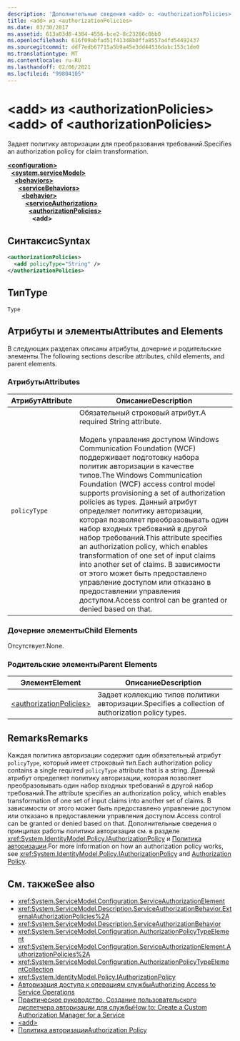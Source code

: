 ```yaml
---
description: 'Дополнительные сведения <add> о: <authorizationPolicies>'
title: <add> из <authorizationPolicies>
ms.date: 03/30/2017
ms.assetid: 613a03d8-4384-4556-bce2-8c23286c0bb0
ms.openlocfilehash: 616f09abfad51f41348b0ffa8557a4fd54492437
ms.sourcegitcommit: ddf7edb67715a5b9a45e3dd44536dabc153c1de0
ms.translationtype: MT
ms.contentlocale: ru-RU
ms.lasthandoff: 02/06/2021
ms.locfileid: "99804105"
---
```

# <a name="add-of-authorizationpolicies"></a><span data-ttu-id="b89db-103">\<add> из \<authorizationPolicies></span><span class="sxs-lookup"><span data-stu-id="b89db-103">\<add> of \<authorizationPolicies></span></span>

<span data-ttu-id="b89db-104">Задает политику авторизации для преобразования требований.</span><span class="sxs-lookup"><span data-stu-id="b89db-104">Specifies an authorization policy for claim transformation.</span></span>  
  
[**\<configuration>**](../configuration-element.md)\
&nbsp;&nbsp;[**\<system.serviceModel>**](system-servicemodel.md)\
&nbsp;&nbsp;&nbsp;&nbsp;[**\<behaviors>**](behaviors.md)\
&nbsp;&nbsp;&nbsp;&nbsp;&nbsp;&nbsp;[**\<serviceBehaviors>**](servicebehaviors.md)\
&nbsp;&nbsp;&nbsp;&nbsp;&nbsp;&nbsp;&nbsp;&nbsp;[**\<behavior>**](behavior-of-servicebehaviors.md)\
&nbsp;&nbsp;&nbsp;&nbsp;&nbsp;&nbsp;&nbsp;&nbsp;&nbsp;&nbsp;[**\<serviceAuthorization>**](serviceauthorization-element.md)\
&nbsp;&nbsp;&nbsp;&nbsp;&nbsp;&nbsp;&nbsp;&nbsp;&nbsp;&nbsp;&nbsp;&nbsp;[**\<authorizationPolicies>**](authorizationpolicies.md)\
&nbsp;&nbsp;&nbsp;&nbsp;&nbsp;&nbsp;&nbsp;&nbsp;&nbsp;&nbsp;&nbsp;&nbsp;&nbsp;&nbsp;**\<add>**  
  
## <a name="syntax"></a><span data-ttu-id="b89db-105">Синтаксис</span><span class="sxs-lookup"><span data-stu-id="b89db-105">Syntax</span></span>  
  
```xml  
<authorizationPolicies>
  <add policyType="String" />
</authorizationPolicies>
```  
  
## <a name="type"></a><span data-ttu-id="b89db-106">Тип</span><span class="sxs-lookup"><span data-stu-id="b89db-106">Type</span></span>  

 `Type`  
  
## <a name="attributes-and-elements"></a><span data-ttu-id="b89db-107">Атрибуты и элементы</span><span class="sxs-lookup"><span data-stu-id="b89db-107">Attributes and Elements</span></span>  

 <span data-ttu-id="b89db-108">В следующих разделах описаны атрибуты, дочерние и родительские элементы.</span><span class="sxs-lookup"><span data-stu-id="b89db-108">The following sections describe attributes, child elements, and parent elements.</span></span>  
  
### <a name="attributes"></a><span data-ttu-id="b89db-109">Атрибуты</span><span class="sxs-lookup"><span data-stu-id="b89db-109">Attributes</span></span>  
  
|<span data-ttu-id="b89db-110">Атрибут</span><span class="sxs-lookup"><span data-stu-id="b89db-110">Attribute</span></span>|<span data-ttu-id="b89db-111">Описание</span><span class="sxs-lookup"><span data-stu-id="b89db-111">Description</span></span>|  
|---------------|-----------------|  
|`policyType`|<span data-ttu-id="b89db-112">Обязательный строковый атрибут.</span><span class="sxs-lookup"><span data-stu-id="b89db-112">A required String attribute.</span></span><br /><br /> <span data-ttu-id="b89db-113">Модель управления доступом Windows Communication Foundation (WCF) поддерживает подготовку набора политик авторизации в качестве типов.</span><span class="sxs-lookup"><span data-stu-id="b89db-113">The Windows Communication Foundation (WCF) access control model supports provisioning a set of authorization policies as types.</span></span> <span data-ttu-id="b89db-114">Данный атрибут определяет политику авторизации, которая позволяет преобразовывать один набор входных требований в другой набор требований.</span><span class="sxs-lookup"><span data-stu-id="b89db-114">This attribute specifies an authorization policy, which enables transformation of one set of input claims into another set of claims.</span></span> <span data-ttu-id="b89db-115">В зависимости от этого может быть предоставлено управление доступом или отказано в предоставлении управления доступом.</span><span class="sxs-lookup"><span data-stu-id="b89db-115">Access control can be granted or denied based on that.</span></span>|  
  
### <a name="child-elements"></a><span data-ttu-id="b89db-116">Дочерние элементы</span><span class="sxs-lookup"><span data-stu-id="b89db-116">Child Elements</span></span>  

 <span data-ttu-id="b89db-117">Отсутствует.</span><span class="sxs-lookup"><span data-stu-id="b89db-117">None.</span></span>  
  
### <a name="parent-elements"></a><span data-ttu-id="b89db-118">Родительские элементы</span><span class="sxs-lookup"><span data-stu-id="b89db-118">Parent Elements</span></span>  
  
|<span data-ttu-id="b89db-119">Элемент</span><span class="sxs-lookup"><span data-stu-id="b89db-119">Element</span></span>|<span data-ttu-id="b89db-120">Описание</span><span class="sxs-lookup"><span data-stu-id="b89db-120">Description</span></span>|  
|-------------|-----------------|  
|[\<authorizationPolicies>](authorizationpolicies.md)|<span data-ttu-id="b89db-121">Задает коллекцию типов политики авторизации.</span><span class="sxs-lookup"><span data-stu-id="b89db-121">Specifies a collection of authorization policy types.</span></span>|  
  
## <a name="remarks"></a><span data-ttu-id="b89db-122">Remarks</span><span class="sxs-lookup"><span data-stu-id="b89db-122">Remarks</span></span>  

 <span data-ttu-id="b89db-123">Каждая политика авторизации содержит один обязательный атрибут `policyType`, который имеет строковый тип.</span><span class="sxs-lookup"><span data-stu-id="b89db-123">Each authorization policy contains a single required `policyType` attribute that is a string.</span></span> <span data-ttu-id="b89db-124">Данный атрибут определяет политику авторизации, которая позволяет преобразовывать один набор входных требований в другой набор требований.</span><span class="sxs-lookup"><span data-stu-id="b89db-124">The attribute specifies an authorization policy, which enables transformation of one set of input claims into another set of claims.</span></span> <span data-ttu-id="b89db-125">В зависимости от этого может быть предоставлено управление доступом или отказано в предоставлении управления доступом.</span><span class="sxs-lookup"><span data-stu-id="b89db-125">Access control can be granted or denied based on that.</span></span> <span data-ttu-id="b89db-126">Дополнительные сведения о принципах работы политики авторизации см. в разделе <xref:System.IdentityModel.Policy.IAuthorizationPolicy> и [Политика авторизации](../../../wcf/samples/authorization-policy.md).</span><span class="sxs-lookup"><span data-stu-id="b89db-126">For more information on how an authorization policy works, see <xref:System.IdentityModel.Policy.IAuthorizationPolicy> and [Authorization Policy](../../../wcf/samples/authorization-policy.md).</span></span>  
  
## <a name="see-also"></a><span data-ttu-id="b89db-127">См. также</span><span class="sxs-lookup"><span data-stu-id="b89db-127">See also</span></span>

- <xref:System.ServiceModel.Configuration.ServiceAuthorizationElement>
- <xref:System.ServiceModel.Description.ServiceAuthorizationBehavior.ExternalAuthorizationPolicies%2A>
- <xref:System.ServiceModel.Description.ServiceAuthorizationBehavior>
- <xref:System.ServiceModel.Configuration.AuthorizationPolicyTypeElement>
- <xref:System.ServiceModel.Configuration.ServiceAuthorizationElement.AuthorizationPolicies%2A>
- <xref:System.ServiceModel.Configuration.AuthorizationPolicyTypeElementCollection>
- <xref:System.IdentityModel.Policy.IAuthorizationPolicy>
- [<span data-ttu-id="b89db-128">Авторизация доступа к операциям службы</span><span class="sxs-lookup"><span data-stu-id="b89db-128">Authorizing Access to Service Operations</span></span>](../../../wcf/samples/authorizing-access-to-service-operations.md)
- [<span data-ttu-id="b89db-129">Практическое руководство. Создание пользовательского диспетчера авторизации для службы</span><span class="sxs-lookup"><span data-stu-id="b89db-129">How to: Create a Custom Authorization Manager for a Service</span></span>](../../../wcf/extending/how-to-create-a-custom-authorization-manager-for-a-service.md)
- [\<add>](add-of-authorizationpolicies.md)
- [<span data-ttu-id="b89db-130">Политика авторизации</span><span class="sxs-lookup"><span data-stu-id="b89db-130">Authorization Policy</span></span>](../../../wcf/samples/authorization-policy.md)
